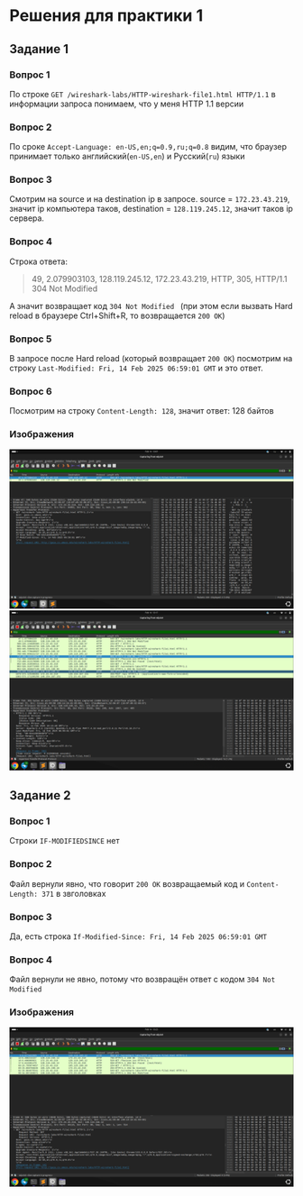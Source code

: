 # Решения для практики 1

## Задание 1

### Вопрос 1

По строке `GET /wireshark-labs/HTTP-wireshark-file1.html HTTP/1.1` в информации запроса понимаем, что у меня HTTP 1.1 версии

### Вопрос 2

По сроке `Accept-Language: en-US,en;q=0.9,ru;q=0.8` видим, что браузер принимает только английский(`en-US,en`) и Русский(`ru`) языки

### Вопрос 3

Смотрим на source и на destination ip в запросе. source = `172.23.43.219`, значит ip компьютера таков, destination = `128.119.245.12`, значит таков ip сервера.

### Вопрос 4

Строка ответа:

> 49, 2.079903103, 128.119.245.12, 172.23.43.219, HTTP, 305, HTTP/1.1 304 Not Modified 

А значит возвращает код `304 Not Modified ` (при этом если вызвать Hard reload в браузере Ctrl+Shift+R, то возвращается `200 OK`)

### Вопрос 5

В запросе после Hard reload (который возвращает `200 OK`) посмотрим на строку `Last-Modified: Fri, 14 Feb 2025 06:59:01 GMT` и это ответ.

### Вопрос 6

Посмотрим на строку `Content-Length: 128`, значит ответ: 128 байтов

### Изображения

![Task 1, 304 response](./src/task1.png)
![Task 1, 200 response](./src/task1.2.png)

## Задание 2

### Вопрос 1

Строки `IF-MODIFIEDSINCE` нет

### Вопрос 2

Файл вернули явно, что говорит `200 OK` возвращаемый код и `Content-Length: 371` в звголовках

### Вопрос 3

Да, есть строка `If-Modified-Since: Fri, 14 Feb 2025 06:59:01 GMT`

### Вопрос 4

Файл вернули не явно, потому что возвращён ответ с кодом `304 Not Modified`

### Изображения

![Task 2](./src/task2.png)
